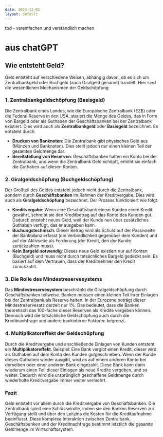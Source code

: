 ```yaml
---
date: 2024-12-01
layout: default
---
```


tbd - vereinfachen und verständlich machen

# aus chatGPT

## Wie entsteht Geld?

Geld entsteht auf verschiedene Weisen, abhängig davon, ob es sich um Zentralbankgeld oder Buchgeld (auch Giralgeld genannt) handelt. Hier sind die wesentlichen Mechanismen der Geldschöpfung:

### 1. **Zentralbankgeldschöpfung (Basisgeld)**
Die Zentralbank eines Landes, wie die Europäische Zentralbank (EZB) oder die Federal Reserve in den USA, steuert die Menge des Geldes, das in Form von Bargeld oder als Guthaben der Geschäftsbanken bei der Zentralbank existiert. Dies wird auch als **Zentralbankgeld** oder **Basisgeld** bezeichnet. Es entsteht durch:

- **Drucken von Banknoten**: Die Zentralbank gibt physisches Geld aus (Münzen und Banknoten). Dies stellt jedoch nur einen kleinen Teil der gesamten Geldmenge dar.
- **Bereitstellung von Reserven**: Geschäftsbanken halten ein Konto bei der Zentralbank, und wenn die Zentralbank Geld schöpft, erhöht sie einfach die Guthaben auf diesen Konten.

### 2. **Giralgeldschöpfung (Buchgeldschöpfung)**
Der Großteil des Geldes entsteht jedoch nicht durch die Zentralbank, sondern durch **Geschäftsbanken** im Rahmen der Kreditvergabe. Dies wird auch als **Giralgeldschöpfung** bezeichnet. Der Prozess funktioniert wie folgt:

- **Kreditvergabe**: Wenn eine Geschäftsbank einem Kunden einen Kredit gewährt, schreibt sie den Kreditbetrag auf das Konto des Kunden gut. Dadurch entsteht neues Geld, weil der Kunde nun über zusätzliches Guthaben verfügt, das er ausgeben kann.
- **Buchungstechnisch**: Dieser Betrag wird als Schuld auf der Passivseite der Bankbilanz erfasst (die Verbindlichkeit gegenüber dem Kunden) und auf der Aktivseite als Forderung (der Kredit, den der Kunde zurückzahlen muss).
- **Kein Bargeld notwendig**: Dieses neue Geld existiert nur auf Konten (Buchgeld) und muss nicht durch tatsächliches Bargeld gedeckt sein. Es basiert auf dem Vertrauen, dass der Kreditnehmer den Kredit zurückzahlt.

### 3. **Die Rolle des Mindestreservesystems**
Das **Mindestreservesystem** beschränkt die Giralgeldschöpfung durch Geschäftsbanken teilweise. Banken müssen einen kleinen Teil ihrer Einlagen bei der Zentralbank als Reserve halten. In der Eurozone beträgt dieser Mindestreservesatz derzeit nur 1%. Das bedeutet, dass die Banken theoretisch das 100-fache dieser Reserven als Kredite vergeben können. Dennoch wird die tatsächliche Geldschöpfung auch durch die Kreditnachfrage und andere bankinterne Faktoren begrenzt.

### 4. **Multiplikatoreffekt der Geldschöpfung**
Durch die Kreditvergabe und anschließende Einlagen von Kunden entsteht ein **Multiplikatoreffekt**. Beispiel: Eine Bank vergibt einen Kredit, dieser wird als Guthaben auf dem Konto des Kunden gutgeschrieben. Wenn der Kunde dieses Guthaben wieder ausgibt, wird es auf einem anderen Konto bei derselben oder einer anderen Bank eingezahlt. Diese Bank kann dann wiederum einen Teil dieser Einlagen als neue Kredite vergeben, und so weiter. Dadurch wird die ursprünglich geschaffene Geldmenge durch wiederholte Kreditvergabe immer weiter vermehrt.

### Fazit
Geld entsteht vor allem durch die Kreditvergabe von Geschäftsbanken. Die Zentralbank spielt eine Schlüsselrolle, indem sie den Banken Reserven zur Verfügung stellt und über den Leitzins die Kosten für die Kreditaufnahme beeinflusst. Diese komplexe Interaktion zwischen Zentralbank, Geschäftsbanken und der Kreditnachfrage bestimmt letztlich die gesamte Geldmenge im Wirtschaftssystem.